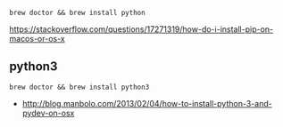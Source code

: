 `brew doctor && brew install python`

https://stackoverflow.com/questions/17271319/how-do-i-install-pip-on-macos-or-os-x

## python3

`brew doctor && brew install python3`

- http://blog.manbolo.com/2013/02/04/how-to-install-python-3-and-pydev-on-osx